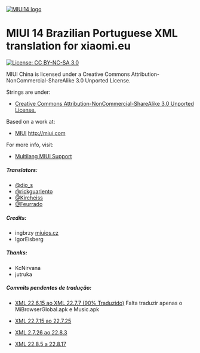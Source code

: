 [![MIUI14 logo](https://camo.githubusercontent.com/16ac39e76cc3bb04cb31c6fd31968b3f3ae83e5bec14d46e54bb3bf4abda2389/68747470733a2f2f692e696d6775722e636f6d2f364e4738734f7a2e6a7067)](https://xiaomi.eu/)

# MIUI 14 Brazilian Portuguese XML translation for xiaomi.eu

[![License: CC BY-NC-SA 3.0](https://img.shields.io/badge/license-CC%20BY--NC--SA%203.0-lightgrey.svg)](http://creativecommons.org/licenses/by-nc-sa/3.0/)

MIUI China is licensed under a Creative Commons Attribution-NonCommercial-ShareAlike 3.0 Unported License.

Strings are under:
- [Creative Commons Attribution-NonCommercial-ShareAlike 3.0 Unported License.](http://creativecommons.org/licenses/by-nc-sa/3.0/)

Based on a work at:
- [MIUI](http://miui.com)  http://miui.com

For more info, visit:
- [Multilang MIUI Support](http://xiaomi.eu) 

##### Translators:
- [@dio_s](https://t.me/dio_s) 
- [@rickguariento](https://t.me/rickguariento) 
- [@Kircheiss](https://t.me/Kircheiss)
- [@Feurrado](https://github.com/Feurrado)

##### Credits:
- ingbrzy [miuios.cz](https://miuios.cz) 
- IgorEisberg

##### Thanks:
- KcNirvana
- jutruka

##### Commits pendentes de tradução:

- [XML 22.6.15 ao XML 22.7.7 (90% Traduzido)](https://github.com/RicardoGuariento/MIUI-XML-13-BRAZILIAN/commit/2bb4f3facf64d8496e48c2e77109d8c2b3be5057)
Falta traduzir apenas o MiBrowserGlobal.apk e Music.apk

- [XML 22.7.15 ao 22.7.25](https://github.com/RicardoGuariento/MIUI-XML-13-BRAZILIAN/commit/b61de4a13e66903dabd3505998ff3387da358013)

- [XML 2.7.26 ao 22.8.3](https://github.com/RicardoGuariento/MIUI-XML-13-BRAZILIAN/commit/be349d00ff5febbcfa1fd200cdc1731ea39b08dc)

- [XML 22.8.5 a 22.8.17](https://github.com/RicardoGuariento/MIUI-XML-13-BRAZILIAN/commit/5fbbe376845cc856cb9267feab130e25ea53fc19)
